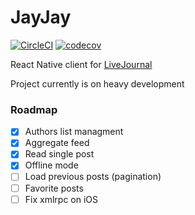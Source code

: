 # JayJay
[![CircleCI](https://circleci.com/gh/DragonSpirit/JayJay.svg?style=svg)](https://circleci.com/gh/DragonSpirit/JayJay)
[![codecov](https://codecov.io/gh/DragonSpirit/JayJay/branch/master/graph/badge.svg)](https://codecov.io/gh/DragonSpirit/JayJay)

React Native client for [LiveJournal](https://www.livejournal.com/)

Project currently is on heavy development

### Roadmap
* [x] Authors list managment
* [x] Aggregate feed
* [x] Read single post
* [x] Offline mode
* [ ] Load previous posts (pagination)
* [ ] Favorite posts
* [ ] Fix xmlrpc on iOS
